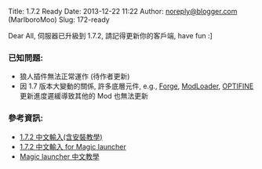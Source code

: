 Title: 1.7.2 Ready
Date: 2013-12-22 11:22
Author: noreply@blogger.com (MarlboroMoo)
Slug: 172-ready

Dear All,
伺服器已升級到 1.7.2, 請記得更新你的客戶端, have fun :]

### 已知問題:
* 狼人插件無法正常運作 (待作者更新)
* 因 1.7 版本大變動的關係, 許多底層元件, e.g., [Forge][], [ModLoader][],
[OPTIFINE][] 更新進度遲緩導致其他的 Mod 也無法更新

### 參考資訊:
* [1.7.2 中文輸入(含安裝教學)][]
* [1.7.2 中文輸入 for Magic launcher][]
* [Magic launcher 中文教學][]

[Forge]: http://www.minecraftforge.net/forum/
[ModLoader]: http://www.minecraftforum.net/topic/75440-v162-risugamis-mods-updated/
[OPTIFINE]: http://www.minecraftforum.net/topic/249637-164-optifine-hd-c7-fps-boost-hd-textures-aa-af-and-much-more/
[1.7.2 中文輸入(含安裝教學)]: http://forum.gamer.com.tw/C.php?bsn=18673&snA=35796
[1.7.2 中文輸入 for Magic launcher]: http://download.moosworld.net/1_7_2/mod/
[Magic launcher 中文教學]: http://forum.gamer.com.tw/Co.php?bsn=18673&sn=99012
